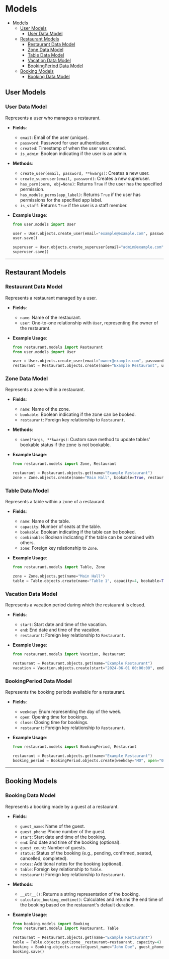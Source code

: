 # Models

- [Models](#models)
  - [User Models](#user-models)
    - [User Data Model](#user-data-model)
  - [Restaurant Models](#restaurant-models)
    - [Restaurant Data Model](#restaurant-data-model)
    - [Zone Data Model](#zone-data-model)
    - [Table Data Model](#table-data-model)
    - [Vacation Data Model](#vacation-data-model)
    - [BookingPeriod Data Model](#bookingperiod-data-model)
  - [Booking Models](#booking-models)
    - [Booking Data Model](#booking-data-model)

## User Models

### User Data Model

Represents a user who manages a restaurant.

- **Fields**:
    - `email`: Email of the user (unique).
    - `password`: Password for user authentication.
    - `created`: Timestamp of when the user was created.
    - `is_admin`: Boolean indicating if the user is an admin.

- **Methods**:
    - `create_user(email, password, **kwargs)`: Creates a new user.
    - `create_superuser(email, password)`: Creates a new superuser.
    - `has_perm(perm, obj=None)`: Returns `True` if the user has the specified permission.
    - `has_module_perms(app_label)`: Returns `True` if the user has permissions for the specified app label.
    - `is_staff`: Returns `True` if the user is a staff member.

- **Example Usage**:
    
    ```python
    from user.models import User
    
    user = User.objects.create_user(email="example@example.com", password="securepassword")
    user.save()
    
    superuser = User.objects.create_superuser(email="admin@example.com", password="supersecurepassword")
    superuser.save()
    ```

---

## Restaurant Models

### Restaurant Data Model

Represents a restaurant managed by a user.

- **Fields**:
    - `name`: Name of the restaurant.
    - `user`: One-to-one relationship with `User`, representing the owner of the restaurant.

- **Example Usage**:
    
    ```python
    from restaurant.models import Restaurant
    from user.models import User
    
    user = User.objects.create_user(email="owner@example.com", password="securepassword")
    restaurant = Restaurant.objects.create(name="Example Restaurant", user=user)
    ```

### Zone Data Model

Represents a zone within a restaurant.

- **Fields**:
    - `name`: Name of the zone.
    - `bookable`: Boolean indicating if the zone can be booked.
    - `restaurant`: Foreign key relationship to `Restaurant`.

- **Methods**:
    - `save(*args, **kwargs)`: Custom save method to update tables' bookable status if the zone is not bookable.

- **Example Usage**:
    
    ```python
    from restaurant.models import Zone, Restaurant
    
    restaurant = Restaurant.objects.get(name="Example Restaurant")
    zone = Zone.objects.create(name="Main Hall", bookable=True, restaurant=restaurant)
    ```

### Table Data Model

Represents a table within a zone of a restaurant.

- **Fields**:
    - `name`: Name of the table.
    - `capacity`: Number of seats at the table.
    - `bookable`: Boolean indicating if the table can be booked.
    - `combinable`: Boolean indicating if the table can be combined with others.
    - `zone`: Foreign key relationship to `Zone`.

- **Example Usage**:
    
    ```python
    from restaurant.models import Table, Zone
    
    zone = Zone.objects.get(name="Main Hall")
    table = Table.objects.create(name="Table 1", capacity=4, bookable=True, combinable=False, zone=zone)
    ```

### Vacation Data Model

Represents a vacation period during which the restaurant is closed.

- **Fields**:
    - `start`: Start date and time of the vacation.
    - `end`: End date and time of the vacation.
    - `restaurant`: Foreign key relationship to `Restaurant`.

- **Example Usage**:
    
    ```python
    from restaurant.models import Vacation, Restaurant
    
    restaurant = Restaurant.objects.get(name="Example Restaurant")
    vacation = Vacation.objects.create(start="2024-06-01 00:00:00", end="2024-06-15 23:59:59", restaurant=restaurant)
    ```

### BookingPeriod Data Model

Represents the booking periods available for a restaurant.

- **Fields**:
    - `weekday`: Enum representing the day of the week.
    - `open`: Opening time for bookings.
    - `close`: Closing time for bookings.
    - `restaurant`: Foreign key relationship to `Restaurant`.

- **Example Usage**:
    
    ```python
    from restaurant.models import BookingPeriod, Restaurant
    
    restaurant = Restaurant.objects.get(name="Example Restaurant")
    booking_period = BookingPeriod.objects.create(weekday="MO", open="09:00:00", close="18:00:00", restaurant=restaurant)
    ```

---

## Booking Models

### Booking Data Model

Represents a booking made by a guest at a restaurant.

- **Fields**:
    - `guest_name`: Name of the guest.
    - `guest_phone`: Phone number of the guest.
    - `start`: Start date and time of the booking.
    - `end`: End date and time of the booking (optional).
    - `guest_count`: Number of guests.
    - `status`: Status of the booking (e.g., pending, confirmed, seated, cancelled, completed).
    - `notes`: Additional notes for the booking (optional).
    - `table`: Foreign key relationship to `Table`.
    - `restaurant`: Foreign key relationship to `Restaurant`.

- **Methods**:
    - `__str__()`: Returns a string representation of the booking.
    - `calculate_booking_endtime()`: Calculates and returns the end time of the booking based on the restaurant's default duration.

- **Example Usage**:
    
    ```python
    from booking.models import Booking
    from restaurant.models import Restaurant, Table
    
    restaurant = Restaurant.objects.get(name="Example Restaurant")
    table = Table.objects.get(zone__restaurant=restaurant, capacity=4)
    booking = Booking.objects.create(guest_name="John Doe", guest_phone="1234567890", start="2024-06-03 12:00:00", guest_count=2, table=table, restaurant=restaurant)
    booking.save()
    ```
